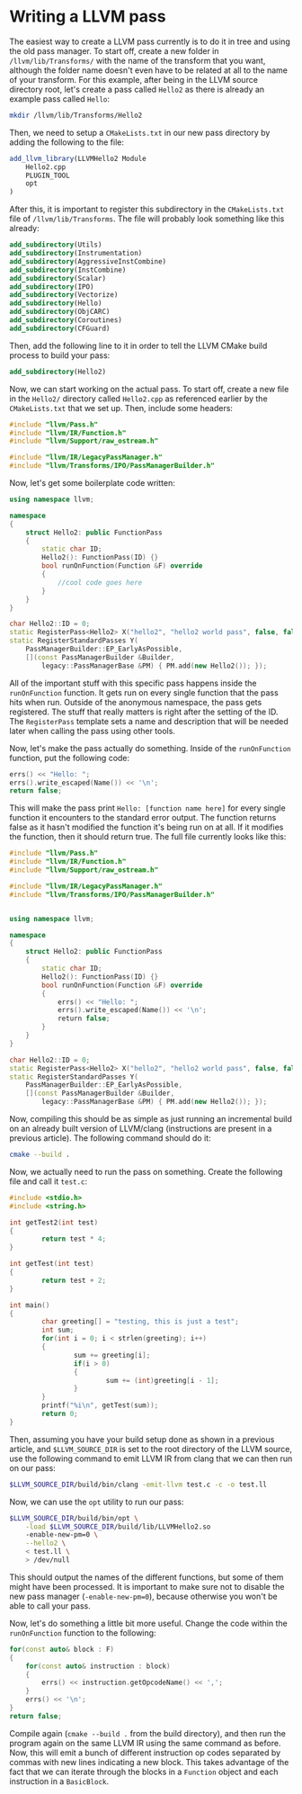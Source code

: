 # Writing a LLVM pass

The easiest way to create a LLVM pass currently is to do it in tree and using the old pass manager. To start off, create a new folder in `/llvm/lib/Transforms/` with the name of the transform that you want, although the folder name doesn't even have to be related at all to the name of your transform. For this example, after being in the LLVM source directory root, let's create a pass called `Hello2` as there is already an example pass called `Hello`:

```bash
mkdir /llvm/lib/Transforms/Hello2
```

Then, we need to setup a `CMakeLists.txt` in our new pass directory by adding the following to the file:

```cmake
add_llvm_library(LLVMHello2 Module
    Hello2.cpp
    PLUGIN_TOOL
    opt
)
```

After this, it is important to register this subdirectory in the `CMakeLists.txt` file of `/llvm/lib/Transforms`. The file will probably look something like this already:

```cmake
add_subdirectory(Utils)
add_subdirectory(Instrumentation)
add_subdirectory(AggressiveInstCombine)
add_subdirectory(InstCombine)
add_subdirectory(Scalar)
add_subdirectory(IPO)
add_subdirectory(Vectorize)
add_subdirectory(Hello)
add_subdirectory(ObjCARC)
add_subdirectory(Coroutines)
add_subdirectory(CFGuard)
```

Then, add the following line to it in order to tell the LLVM CMake build process to build your pass:

```cmake
add_subdirectory(Hello2)
```

Now, we can start working on the actual pass. To start off, create a new file in the `Hello2/` directory called `Hello2.cpp` as referenced earlier by the `CMakeLists.txt` that we set up. Then, include some headers:

```cpp
#include "llvm/Pass.h"
#include "llvm/IR/Function.h"
#include "llvm/Support/raw_ostream.h"

#include "llvm/IR/LegacyPassManager.h"
#include "llvm/Transforms/IPO/PassManagerBuilder.h"
```

Now, let's get some boilerplate code written:

```cpp
using namespace llvm;

namespace
{
    struct Hello2: public FunctionPass
    {
        static char ID;
        Hello2(): FunctionPass(ID) {}
        bool runOnFunction(Function &F) override
        {
            //cool code goes here
        }
    }
}

char Hello2::ID = 0;
static RegisterPass<Hello2> X("hello2", "hello2 world pass", false, false);
static RegisterStandardPasses Y(
    PassManagerBuilder::EP_EarlyAsPossible,
    [](const PassManagerBuilder &Builder,
        legacy::PassManagerBase &PM) { PM.add(new Hello2()); });
```

All of the important stuff with this specific pass happens inside the `runOnFunction` function. It gets run on every single function that the pass hits when run. Outside of the anonymous namespace, the pass gets registered. The stuff that really matters is right after the setting of the ID. The `RegisterPass` template sets a name and description that will be needed later when calling the pass using other tools. 

Now, let's make the pass actually do something. Inside of the `runOnFunction` function, put the following code:

```cpp
errs() << "Hello: ";
errs().write_escaped(Name()) << '\n';
return false;
```

This will make the pass print `Hello: [function name here]` for every single function it encounters to the standard error output. The function returns false as it hasn't modified the function it's being run on at all. If it modifies the function, then it should return true. The full file currently looks like this:

```cpp
#include "llvm/Pass.h"
#include "llvm/IR/Function.h"
#include "llvm/Support/raw_ostream.h"

#include "llvm/IR/LegacyPassManager.h"
#include "llvm/Transforms/IPO/PassManagerBuilder.h"


using namespace llvm;

namespace
{
    struct Hello2: public FunctionPass
    {
        static char ID;
        Hello2(): FunctionPass(ID) {}
        bool runOnFunction(Function &F) override
        {
            errs() << "Hello: ";
            errs().write_escaped(Name()) << '\n';
            return false;
        }
    }
}

char Hello2::ID = 0;
static RegisterPass<Hello2> X("hello2", "hello2 world pass", false, false);
static RegisterStandardPasses Y(
    PassManagerBuilder::EP_EarlyAsPossible,
    [](const PassManagerBuilder &Builder,
        legacy::PassManagerBase &PM) { PM.add(new Hello2()); });
```

Now, compiling this should be as simple as just running an incremental build on an already built version of LLVM/clang (instructions are present in a previous article). The following command should do it:

```bash
cmake --build .
```

Now, we actually need to run the pass on something. Create the following file and call it `test.c`:

```c
#include <stdio.h>
#include <string.h>

int getTest2(int test)
{
        return test * 4;
}

int getTest(int test)
{
        return test + 2;
}

int main()
{
        char greeting[] = "testing, this is just a test";
        int sum;
        for(int i = 0; i < strlen(greeting); i++)
        {
                sum += greeting[i];
                if(i > 0)
                {
                        sum += (int)greeting[i - 1];
                }
        }
        printf("%i\n", getTest(sum));
        return 0;
}
```

Then, assuming you have your build setup done as shown in a previous article, and `$LLVM_SOURCE_DIR` is set to the root directory of the LLVM source, use the following command to emit LLVM IR from clang that we can then run on our pass:

```bash
$LLVM_SOURCE_DIR/build/bin/clang -emit-llvm test.c -c -o test.ll
```

Now, we can use the `opt` utility to run our pass:

```bash
$LLVM_SOURCE_DIR/build/bin/opt \
    -load $LLVM_SOURCE_DIR/build/lib/LLVMHello2.so
    -enable-new-pm=0 \
    --hello2 \
    < test.ll \
    > /dev/null
```

This should output the names of the different functions, but some of them might have been processed. It is important to make sure not to disable the new pass manager (`-enable-new-pm=0`), because otherwise you won't be able to call your pass.

Now, let's do something a little bit more useful. Change the code within the `runOnFunction` function to the following:

```cpp
for(const auto& block : F)
{
    for(const auto& instruction : block)
    {
        errs() << instruction.getOpcodeName() << ',';
    }
    errs() << '\n';
}
return false;
```

Compile again (`cmake --build .` from the build directory), and then run the program again on the same LLVM IR using the same command as before. Now, this will emit a bunch of different instruction op codes separated by commas with new lines indicating a new block. This takes advantage of the fact that we can iterate through the blocks in a `Function` object and each instruction in a `BasicBlock`. 
